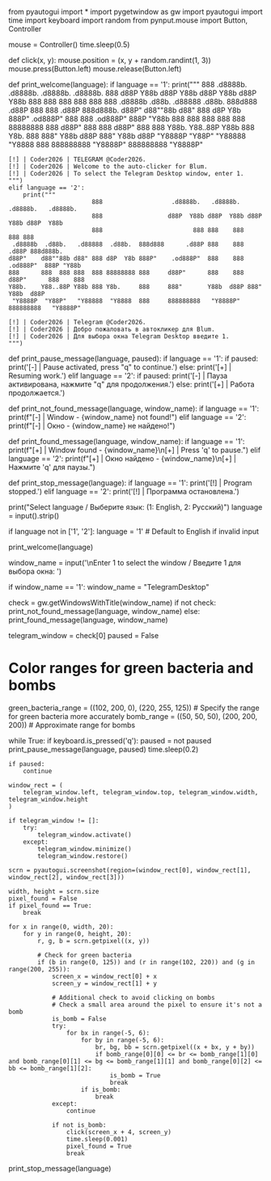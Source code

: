 from pyautogui import *
import pygetwindow as gw
import pyautogui
import time
import keyboard
import random
from pynput.mouse import Button, Controller

mouse = Controller()
time.sleep(0.5)

def click(x, y):
    mouse.position = (x, y + random.randint(1, 3))
    mouse.press(Button.left)
    mouse.release(Button.left)

def print_welcome(language):
    if language == '1':
        print("""
                           888                   .d8888b.   .d8888b.   .d8888b.   .d8888b.
                           888                  d88P  Y88b d88P  Y88b d88P  Y88b d88P  Y88b
                           888                         888 888    888        888 888
     .d8888b  .d88b.   .d88888  .d88b.  888d888      .d88P 888    888      .d88P 888d888b.
    d88P"    d88""88b d88" 888 d8P  Y8b 888P"    .od888P"  888    888  .od888P"  888P "Y88b
    888      888  888 888  888 88888888 888     d88P"      888    888 d88P"      888    888
    Y88b.    Y88..88P Y88b 888 Y8b.     888     888"       Y88b  d88P 888"       Y88b  d88P
     "Y8888P  "Y88P"   "Y88888  "Y8888  888     888888888   "Y8888P"  888888888   "Y8888P"

    [!] | Coder2026 | TELEGRAM @Coder2026.                  
    [!] | Coder2026 | Welcome to the auto-clicker for Blum.
    [!] | Coder2026 | To select the Telegram Desktop window, enter 1.
    """)
    elif language == '2':
        print("""
                           888                   .d8888b.   .d8888b.   .d8888b.   .d8888b.
                           888                  d88P  Y88b d88P  Y88b d88P  Y88b d88P  Y88b
                           888                         888 888    888        888 888
     .d8888b  .d88b.   .d88888  .d88b.  888d888      .d88P 888    888      .d88P 888d888b.
    d88P"    d88""88b d88" 888 d8P  Y8b 888P"    .od888P"  888    888  .od888P"  888P "Y88b
    888      888  888 888  888 88888888 888     d88P"      888    888 d88P"      888    888
    Y88b.    Y88..88P Y88b 888 Y8b.     888     888"       Y88b  d88P 888"       Y88b  d88P
     "Y8888P  "Y88P"   "Y88888  "Y8888  888     888888888   "Y8888P"  888888888   "Y8888P"

    [!] | Coder2026 | Telegram @Coder2026.          
    [!] | Coder2026 | Добро пожаловать в автокликер для Blum.
    [!] | Coder2026 | Для выбора окна Telegram Desktop введите 1.
    """)

def print_pause_message(language, paused):
    if language == '1':
        if paused:
            print('[-] | Pause activated, press "q" to continue.')
        else:
            print('[+] | Resuming work.')
    elif language == '2':
        if paused:
            print('[-] | Пауза активирована, нажмите "q" для продолжения.')
        else:
            print('[+] | Работа продолжается.')

def print_not_found_message(language, window_name):
    if language == '1':
        print(f"[-] | Window - {window_name} not found!")
    elif language == '2':
        print(f"[-] | Окно - {window_name} не найдено!")

def print_found_message(language, window_name):
    if language == '1':
        print(f"[+] | Window found - {window_name}\n[+] | Press 'q' to pause.")
    elif language == '2':
        print(f"[+] | Окно найдено - {window_name}\n[+] | Нажмите 'q' для паузы.")

def print_stop_message(language):
    if language == '1':
        print('[!] | Program stopped.')
    elif language == '2':
        print('[!] | Программа остановлена.')

print("Select language / Выберите язык: (1: English, 2: Русский)")
language = input().strip()

if language not in ['1', '2']:
    language = '1'  # Default to English if invalid input

print_welcome(language)

window_name = input('\nEnter 1 to select the window / Введите 1 для выбора окна: ')

if window_name == '1':
    window_name = "TelegramDesktop"

check = gw.getWindowsWithTitle(window_name)
if not check:
    print_not_found_message(language, window_name)
else:
    print_found_message(language, window_name)

telegram_window = check[0]
paused = False

# Color ranges for green bacteria and bombs
green_bacteria_range = ((102, 200, 0), (220, 255, 125))  # Specify the range for green bacteria more accurately
bomb_range = ((50, 50, 50), (200, 200, 200))  # Approximate range for bombs

while True:
    if keyboard.is_pressed('q'):
        paused = not paused
        print_pause_message(language, paused)
        time.sleep(0.2)

    if paused:
        continue

    window_rect = (
        telegram_window.left, telegram_window.top, telegram_window.width, telegram_window.height
    )

    if telegram_window != []:
        try:
            telegram_window.activate()
        except:
            telegram_window.minimize()
            telegram_window.restore()

    scrn = pyautogui.screenshot(region=(window_rect[0], window_rect[1], window_rect[2], window_rect[3]))

    width, height = scrn.size
    pixel_found = False
    if pixel_found == True:
        break

    for x in range(0, width, 20):
        for y in range(0, height, 20):
            r, g, b = scrn.getpixel((x, y))

            # Check for green bacteria
            if (b in range(0, 125)) and (r in range(102, 220)) and (g in range(200, 255)):
                screen_x = window_rect[0] + x
                screen_y = window_rect[1] + y

                # Additional check to avoid clicking on bombs
                # Check a small area around the pixel to ensure it's not a bomb
                is_bomb = False
                try:
                    for bx in range(-5, 6):
                        for by in range(-5, 6):
                            br, bg, bb = scrn.getpixel((x + bx, y + by))
                            if bomb_range[0][0] <= br <= bomb_range[1][0] and bomb_range[0][1] <= bg <= bomb_range[1][1] and bomb_range[0][2] <= bb <= bomb_range[1][2]:
                                is_bomb = True
                                break
                        if is_bomb:
                            break
                except:
                    continue

                if not is_bomb:
                    click(screen_x + 4, screen_y)
                    time.sleep(0.001)
                    pixel_found = True
                    break

print_stop_message(language)
